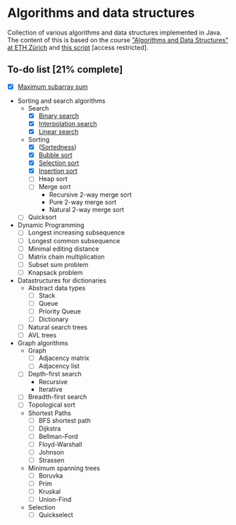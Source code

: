 # Algorithms and data structures
Collection of various algorithms and data structures implemented in Java. The content of this is based on the course
["Algorithms and Data Structures" at ETH Zürich](http://www.vorlesungsverzeichnis.ethz.ch/Vorlesungsverzeichnis/lerneinheit.view?lerneinheitId=139780&semkez=2020W&ansicht=KATALOGDATEN&lang=en)
and [this script](https://www.cadmo.ethz.ch/education/lectures/HS16/DA/skript/skript.pdf) [access restricted].

## To-do list [21% complete]
* [x] [Maximum subarray sum](src/MaximumSubarraySum.java)
* Sorting and search algorithms
    * Search
        * [x] [Binary search](src/search_sort/BinarySearch.java)
        * [x] [Interpolation search](src/search_sort/InterpolationSearch.java)
        * [x] [Linear search](src/search_sort/LinearSearch.java)
    * Sorting
        * [x] ([Sortedness](src/search_sort/Sortedness.java))
        * [x] [Bubble sort](src/search_sort/BubbleSort.java)
        * [x] [Selection sort](src/search_sort/SelectionSort.java)
        * [x] [Insertion sort](src/search_sort/InsertionSort.java)
        * [ ] Heap sort
        * [ ] Merge sort
            * Recursive 2-way merge sort
            * Pure 2-way merge sort
            * Natural 2-way merge sort
    * [ ] Quicksort
* Dynamic Programming
    * [ ] Longest increasing subsequence
    * [ ] Longest common subsequence
    * [ ] Minimal editing distance
    * [ ] Matrix chain multiplication
    * [ ] Subset sum problem
    * [ ] Knapsack problem
* Datastructures for dictionaries
    * Abstract data types
        * [ ] Stack
        * [ ] Queue
        * [ ] Priority Queue
        * [ ] Dictionary
    * [ ] Natural search trees
    * [ ] AVL trees
* Graph algorithms
    * Graph
        * [ ] Adjacency matrix
        * [ ] Adjacency list
    * [ ] Depth-first search
        * Recursive
        * Iterative
    * [ ] Breadth-first search
    * [ ] Topological sort
    * Shortest Paths
        * [ ] BFS shortest path
        * [ ] Dijkstra
        * [ ] Bellman-Ford
        * [ ] Floyd-Warshall
        * [ ] Johnson
        * [ ] Strassen
    * Minimum spanning trees
        * [ ] Boruvka
        * [ ] Prim
        * [ ] Kruskal
        * [ ] Union-Find
    * Selection
        * [ ] Quickselect
